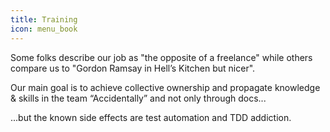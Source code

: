 ```yaml
---
title: Training
icon: menu_book
---
```


Some folks describe our job as "the opposite of a freelance" while others compare us to "Gordon Ramsay in Hell’s Kitchen but nicer".

Our main goal is to achieve collective ownership and propagate knowledge & skills in the team “Accidentally” and not only through docs...

...but the known side effects are test automation and TDD addiction.
